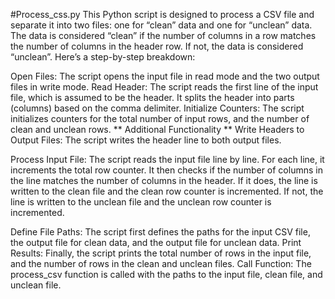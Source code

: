 #Process_css.py
This Python script is designed to process a CSV file and separate it into two files: one for “clean” data and one for “unclean” data. The data is considered “clean” if the number of columns in a row matches the number of columns in the header row. If not, the data is considered “unclean”. Here’s a step-by-step breakdown:

Open Files: The script opens the input file in read mode and the two output files in write mode.
Read Header: The script reads the first line of the input file, which is assumed to be the header. It splits the header into parts (columns) based on the comma delimiter.
Initialize Counters: The script initializes counters for the total number of input rows, and the number of clean and unclean rows.
** Additional Functionality **
Write Headers to Output Files: The script writes the header line to both output files.

Process Input File: The script reads the input file line by line. For each line, it increments the total row counter. It then checks if the number of columns in the line matches the number of columns in the header. If it does, the line is written to the clean file and the clean row counter is incremented. If not, the line is written to the unclean file and the unclean row counter is incremented.

Define File Paths: The script first defines the paths for the input CSV file, the output file for clean data, and the output file for unclean data.
Print Results: Finally, the script prints the total number of rows in the input file, and the number of rows in the clean and unclean files.
Call Function: The process_csv function is called with the paths to the input file, clean file, and unclean file.
